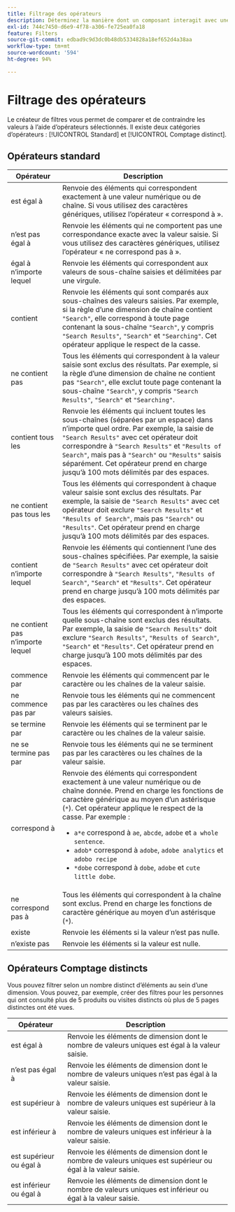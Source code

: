 ```yaml
---
title: Filtrage des opérateurs
description: Déterminez la manière dont un composant interagit avec une valeur dans un filtre.
exl-id: 744c7450-d6e9-4f78-a306-fe725ea0fa18
feature: Filters
source-git-commit: edbad9c9d3dc0b48db5334828a18ef652d4a38aa
workflow-type: tm+mt
source-wordcount: '594'
ht-degree: 94%

---
```


# Filtrage des opérateurs

Le créateur de filtres vous permet de comparer et de contraindre les valeurs à lʼaide dʼopérateurs sélectionnés. Il existe deux catégories dʼopérateurs : [!UICONTROL Standard] et [!UICONTROL Comptage distinct].

## Opérateurs standard

| Opérateur | Description |
| --- | --- |
| est égal à | Renvoie des éléments qui correspondent exactement à une valeur numérique ou de chaîne. Si vous utilisez des caractères génériques, utilisez lʼopérateur « correspond à ». |
| n’est pas égal à | Renvoie les éléments qui ne comportent pas une correspondance exacte avec la valeur saisie.  Si vous utilisez des caractères génériques, utilisez lʼopérateur « ne correspond pas à ». |
| égal à n’importe lequel | Renvoie les éléments qui correspondent aux valeurs de sous-chaîne saisies et délimitées par une virgule. |
| contient | Renvoie les éléments qui sont comparés aux sous-chaînes des valeurs saisies. Par exemple, si la règle dʼune dimension de chaîne contient `"Search"`, elle correspond à toute page contenant la sous-chaîne `"Search"`, y compris `"Search Results"`, `"Search"` et `"Searching"`. Cet opérateur applique le respect de la casse. |
| ne contient pas | Tous les éléments qui correspondent à la valeur saisie sont exclus des résultats. Par exemple, si la règle dʼune dimension de chaîne ne contient pas `"Search"`, elle exclut toute page contenant la sous-chaîne `"Search"`, y compris `"Search Results"`, `"Search"` et `"Searching"`. |
| contient tous les | Renvoie les éléments qui incluent toutes les sous-chaînes (séparées par un espace) dans nʼimporte quel ordre. Par exemple, la saisie de `"Search Results"` avec cet opérateur doit correspondre à `"Search Results"` et `"Results of Search"`, mais pas à `"Search"` ou `"Results"` saisis séparément. Cet opérateur prend en charge jusquʼà 100 mots délimités par des espaces. |
| ne contient pas tous les | Tous les éléments qui correspondent à chaque valeur saisie sont exclus des résultats. Par exemple, la saisie de `"Search Results"` avec cet opérateur doit exclure `"Search Results"` et `"Results of Search"`, mais pas `"Search"` ou `"Results"`. Cet opérateur prend en charge jusquʼà 100 mots délimités par des espaces. |
| contient n’importe lequel | Renvoie les éléments qui contiennent l’une des sous-chaînes spécifiées. Par exemple, la saisie de `"Search Results"` avec cet opérateur doit correspondre à `"Search Results"`, `"Results of Search"`, `"Search"` et `"Results"`. Cet opérateur prend en charge jusquʼà 100 mots délimités par des espaces. |
| ne contient pas n’importe lequel | Tous les éléments qui correspondent à n’importe quelle sous-chaîne sont exclus des résultats. Par exemple, la saisie de `"Search Results"` doit exclure `"Search Results"`, `"Results of Search"`, `"Search"` et `"Results"`. Cet opérateur prend en charge jusquʼà 100 mots délimités par des espaces. |
| commence par | Renvoie les éléments qui commencent par le caractère ou les chaînes de la valeur saisie. |
| ne commence pas par | Renvoie tous les éléments qui ne commencent pas par les caractères ou les chaînes des valeurs saisies. |
| se termine par | Renvoie les éléments qui se terminent par le caractère ou les chaînes de la valeur saisie. |
| ne se termine pas par | Renvoie tous les éléments qui ne se terminent pas par les caractères ou les chaînes de la valeur saisie. |
| correspond à | Renvoie des éléments qui correspondent exactement à une valeur numérique ou de chaîne donnée. Prend en charge les fonctions de caractère générique au moyen dʼun astérisque (`*`). Cet opérateur applique le respect de la casse. Par exemple :<ul><li>`a*e` correspond à `ae`, `abcde`, `adobe` et `a whole sentence`.</li><li>`adob*` correspond à `adobe`, `adobe analytics` et `adobo recipe`</li><li>`*dobe` correspond à `dobe`, `adobe` et `cute little dobe`.</li></ul> |
| ne correspond pas à | Tous les éléments qui correspondent à la chaîne sont exclus. Prend en charge les fonctions de caractère générique au moyen dʼun astérisque (`*`). |
| existe | Renvoie les éléments si la valeur nʼest pas nulle. |
| n’existe pas | Renvoie les éléments si la valeur est nulle. |

## Opérateurs Comptage distincts

Vous pouvez filtrer selon un nombre distinct d’éléments au sein d’une dimension. Vous pouvez, par exemple, créer des filtres pour les personnes qui ont consulté plus de 5 produits ou visites distincts où plus de 5 pages distinctes ont été vues.

| Opérateur | Description |
| --- | --- |
| est égal à | Renvoie les éléments de dimension dont le nombre de valeurs uniques est égal à la valeur saisie. |
| n’est pas égal à | Renvoie les éléments de dimension dont le nombre de valeurs uniques n’est pas égal à la valeur saisie. |
| est supérieur à | Renvoie les éléments de dimension dont le nombre de valeurs uniques est supérieur à la valeur saisie. |
| est inférieur à | Renvoie les éléments de dimension dont le nombre de valeurs uniques est inférieur à la valeur saisie. |
| est supérieur ou égal à | Renvoie les éléments de dimension dont le nombre de valeurs uniques est supérieur ou égal à la valeur saisie. |
| est inférieur ou égal à | Renvoie les éléments de dimension dont le nombre de valeurs uniques est inférieur ou égal à la valeur saisie. |
